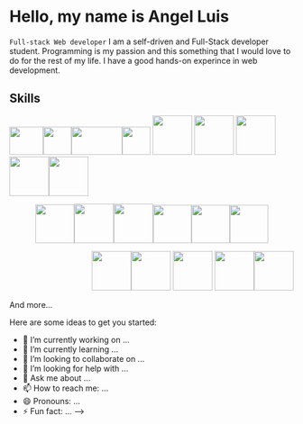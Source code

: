 
# Hello, my name is Angel Luis

`Full-stack Web developer`
I am a self-driven and Full-Stack developer student. Programming is my passion and this something that I would love to do for the rest of my life. I have a good hands-on experince in web development.

## Skills
 <img src="https://res.cloudinary.com/dqaerysgb/image/upload/v1657897495/Github/html-bg-transparent_nx6juu.png" height="50"  width="60"/><img src="https://res.cloudinary.com/dqaerysgb/image/upload/v1657897495/Github/css-bg-transparent_i7az5a.png" height="50" /><img src="https://res.cloudinary.com/dqaerysgb/image/upload/v1657897416/Github/bem_ptxx6c.jpg" height="50"  width="90" /><img src="https://res.cloudinary.com/dqaerysgb/image/upload/v1657897474/Github/sass-bg-transparent_bd5ezn.svg" height="50"  /> <img src="https://res.cloudinary.com/dqaerysgb/image/upload/v1657897474/Github/tailwinds_cabddm.jpg" height="70" /> <img src="https://res.cloudinary.com/dqaerysgb/image/upload/v1657897474/Github/bootstrap-stack_tglhlg.png" height="70" />
<img src="https://res.cloudinary.com/dqaerysgb/image/upload/v1657897623/Github/redux_hngx2u.png" height="70" /><img src="https://res.cloudinary.com/dqaerysgb/image/upload/v1657897623/Github/redux_hngx2u.png" height="70" /><img src="                    https://res.cloudinary.com/dqaerysgb/image/upload/v1657897623/Github/redux_hngx2u.png" height="70" />
           
 <p align="center">
 <img src="https://res.cloudinary.com/dqaerysgb/image/upload/v1657897640/Github/js-ts_ykdafn.png" height="69" /><img src="https://res.cloudinary.com/dqaerysgb/image/upload/v1657895055/Github/node_km0hip.jpg" height="70" /><img src="https://res.cloudinary.com/dqaerysgb/image/upload/v1658306815/Github/sqlite_q6lsdh.png" height="70" /><img src="https://res.cloudinary.com/dqaerysgb/image/upload/v1657897571/Github/mySQL_dik2fz.jpg" height="68" /><img src="https://res.cloudinary.com/dqaerysgb/image/upload/v1657897537/Github/postgre-1_xh7evj.jpg" height="68" /><img src="https://res.cloudinary.com/dqaerysgb/image/upload/v1658307214/Github/116-1166936_sanity-io-logo-png-transparent-png_lqu3iv.png" height="68" />
  </p>
                     
  <p align="right">
  <img src="https://res.cloudinary.com/dqaerysgb/image/upload/v1657897517/Github/mern_gvd1xa.png" height="70" /><img src="https://res.cloudinary.com/dqaerysgb/image/upload/v1657897518/Github/pern_ywy7qi.png" height="70" />
<img src="https://res.cloudinary.com/dqaerysgb/image/upload/v1657897416/Github/react-native_zqgrpt.jpg" height="70" />
<img src="https://res.cloudinary.com/dqaerysgb/image/upload/v1657897337/Github/docker_or6cn2.png" height="70" /><img src="https://res.cloudinary.com/dqaerysgb/image/upload/v1657897329/Github/Amazon-Web-Services-1_yfdo7t.png" height="70" />
   </p>
And more... 


Here are some ideas to get you started:

- 🔭 I’m currently working on ...
- 🌱 I’m currently learning ...
- 👯 I’m looking to collaborate on ...
- 🤔 I’m looking for help with ...
- 💬 Ask me about ...
- 📫 How to reach me: ...
- 😄 Pronouns: ...
- ⚡ Fun fact: ...
-->
